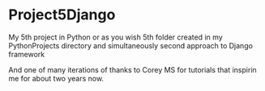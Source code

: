 # Project5Django
My 5th project in Python
or as you wish 5th folder created in my PythonProjects directory and simultaneously second approach to Django framework

And one of many iterations of thanks to Corey MS for tutorials that inspirin me for about two years now.
